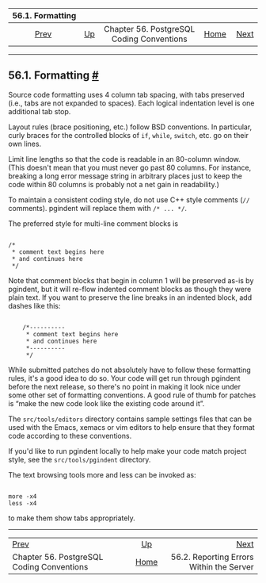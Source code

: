 <!--?xml version="1.0" encoding="UTF-8" standalone="no"?-->

|                         56.1. Formatting                         |                                                               |                                           |                                                       |                                                                                  |
| :--------------------------------------------------------------: | :------------------------------------------------------------ | :---------------------------------------: | ----------------------------------------------------: | -------------------------------------------------------------------------------: |
| [Prev](source.html "Chapter 56. PostgreSQL Coding Conventions")  | [Up](source.html "Chapter 56. PostgreSQL Coding Conventions") | Chapter 56. PostgreSQL Coding Conventions | [Home](index.html "PostgreSQL 17devel Documentation") |  [Next](error-message-reporting.html "56.2. Reporting Errors Within the Server") |

***

## 56.1. Formatting [#](#SOURCE-FORMAT)

Source code formatting uses 4 column tab spacing, with tabs preserved (i.e., tabs are not expanded to spaces). Each logical indentation level is one additional tab stop.

Layout rules (brace positioning, etc.) follow BSD conventions. In particular, curly braces for the controlled blocks of `if`, `while`, `switch`, etc. go on their own lines.

Limit line lengths so that the code is readable in an 80-column window. (This doesn't mean that you must never go past 80 columns. For instance, breaking a long error message string in arbitrary places just to keep the code within 80 columns is probably not a net gain in readability.)

To maintain a consistent coding style, do not use C++ style comments (`//` comments). pgindent will replace them with `/* ... */`.

The preferred style for multi-line comment blocks is

```

/*
 * comment text begins here
 * and continues here
 */
```

Note that comment blocks that begin in column 1 will be preserved as-is by pgindent, but it will re-flow indented comment blocks as though they were plain text. If you want to preserve the line breaks in an indented block, add dashes like this:

```

    /*----------
     * comment text begins here
     * and continues here
     *----------
     */
```

While submitted patches do not absolutely have to follow these formatting rules, it's a good idea to do so. Your code will get run through pgindent before the next release, so there's no point in making it look nice under some other set of formatting conventions. A good rule of thumb for patches is “make the new code look like the existing code around it”.

The `src/tools/editors` directory contains sample settings files that can be used with the Emacs, xemacs or vim editors to help ensure that they format code according to these conventions.

If you'd like to run pgindent locally to help make your code match project style, see the `src/tools/pgindent` directory.

The text browsing tools more and less can be invoked as:

```

more -x4
less -x4
```

to make them show tabs appropriately.

***

|                                                                  |                                                               |                                                                                  |
| :--------------------------------------------------------------- | :-----------------------------------------------------------: | -------------------------------------------------------------------------------: |
| [Prev](source.html "Chapter 56. PostgreSQL Coding Conventions")  | [Up](source.html "Chapter 56. PostgreSQL Coding Conventions") |  [Next](error-message-reporting.html "56.2. Reporting Errors Within the Server") |
| Chapter 56. PostgreSQL Coding Conventions                        |     [Home](index.html "PostgreSQL 17devel Documentation")     |                                         56.2. Reporting Errors Within the Server |
